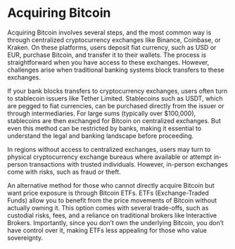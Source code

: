 # Acquiring Bitcoin

Acquiring Bitcoin involves several steps, and the most common way is through centralized cryptocurrency exchanges like Binance, Coinbase, or Kraken. On these platforms, users deposit fiat currency, such as USD or EUR, purchase Bitcoin, and transfer it to their wallets. The process is straightforward when you have access to these exchanges. However, challenges arise when traditional banking systems block transfers to these exchanges.

If your bank blocks transfers to cryptocurrency exchanges, users often turn to stablecoin issuers like Tether Limited. Stablecoins such as USDT, which are pegged to fiat currencies, can be purchased directly from the issuer or through intermediaries. For large sums (typically over $100,000), stablecoins are then exchanged for Bitcoin on centralized exchanges. But even this method can be restricted by banks, making it essential to understand the legal and banking landscape before proceeding.

In regions without access to centralized exchanges, users may turn to physical cryptocurrency exchange bureaus where available or attempt in-person transactions with trusted individuals. However, in-person exchanges come with risks, such as fraud or theft.

An alternative method for those who cannot directly acquire Bitcoin but want price exposure is through Bitcoin ETFs. ETFs (Exchange-Traded Funds) allow you to benefit from the price movements of Bitcoin without actually owning it. This option comes with several trade-offs, such as custodial risks, fees, and a reliance on traditional brokers like Interactive Brokers. Importantly, since you don’t own the underlying Bitcoin, you don’t have control over it, making ETFs less appealing for those who value sovereignty.